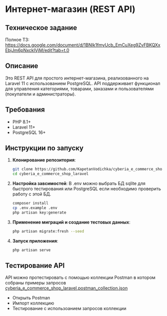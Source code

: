 # Интернет-магазин (REST API)

## Техническое задание
Полное ТЗ: https://docs.google.com/document/d/1BNlk1fmyUcb_EmCuXeg9ZvFBKQXxEbjJm6pNxckIVjM/edit?tab=t.0

## Описание
Это REST API для простого интернет-магазина, реализованного на Laravel 11 с использованием PostgreSQL. API поддерживает функционал для управления категориями, товарами, заказами и пользователями (покупатели и администраторы).

## Требования
- PHP 8.1+
- Laravel 11+
- PostgreSQL 16+

## Инструкции по запуску

1. **Клонирование репозитория**:
   ```bash
   git clone https://github.com/KapetanVodichka/cyberia_e_commerce_shop_laravel.git
   cd cyberia_e_commerce_shop_laravel
   ```
   
2. **Настройка завсимостей**:
В .env можно выбрать БД sqlite для быстрого тестирования или PostgreSQL если необходимо проверить работу с этой БД.
   ```bash
   composer install
   cp .env.example .env
   php artisan key:generate
   ```

3. **Применение миграций и создание тестовых данных**:
   ```bash
   php artisan migrate:fresh --seed
   ```

4. **Запуск приложения**:
   ```bash
   php artisan serve
   ```

## Тестирование API
API можно протестировать с помощью коллекции Postman в котором собраны примеры запросов [cyberia_e_commerce_shop_laravel.postman_collection.json](https://github.com/user-attachments/files/19938229/cyberia_e_commerce_shop_laravel.postman_collection.json)

- Открыть Postman
- Импорт коллекцию
- Тестирование с использоанием запросов коллекции
